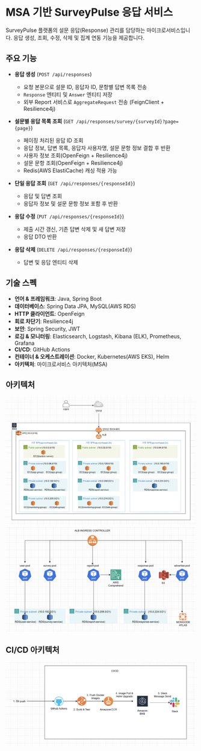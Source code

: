 # MSA 기반 SurveyPulse 응답 서비스

SurveyPulse 플랫폼의 설문 응답(Response) 관리를 담당하는 마이크로서비스입니다. 응답 생성, 조회, 수정, 삭제 및 집계 연동 기능을 제공합니다.

## 주요 기능

- **응답 생성** (`POST /api/responses`)
  - 요청 본문으로 설문 ID, 응답자 ID, 문항별 답변 목록 전송
  - `Response` 엔티티 및 `Answer` 엔티티 저장
  - 외부 Report 서비스로 `AggregateRequest` 전송 (FeignClient + Resilience4j)

- **설문별 응답 목록 조회** (`GET /api/responses/survey/{surveyId}?page={page}`)
  - 페이징 처리된 응답 ID 조회
  - 응답 정보, 답변 목록, 응답자 사용자명, 설문 문항 정보 결합 후 반환
  - 사용자 정보 조회(OpenFeign + Resilience4j)
  - 설문 문항 조회(OpenFeign + Resilience4j)
  - Redis(AWS ElastiCache) 캐싱 적용 가능

- **단일 응답 조회** (`GET /api/responses/{responseId}`)
  - 응답 및 답변 조회
  - 응답자 정보 및 설문 문항 정보 포함 후 반환

- **응답 수정** (`PUT /api/responses/{responseId}`)
  - 제출 시간 갱신, 기존 답변 삭제 및 새 답변 저장
  - 응답 DTO 반환

- **응답 삭제** (`DELETE /api/responses/{responseId}`)
  - 답변 및 응답 엔티티 삭제

## 기술 스펙

- **언어 & 프레임워크**: Java, Spring Boot
- **데이터베이스**: Spring Data JPA, MySQL(AWS RDS)
- **HTTP 클라이언트**: OpenFeign
- **회로 차단기**: Resilience4j
- **보안**: Spring Security, JWT
- **로깅 & 모니터링**: Elasticsearch, Logstash, Kibana (ELK), Prometheus, Grafana
- **CI/CD**: GitHub Actions
- **컨테이너 & 오케스트레이션**: Docker, Kubernetes(AWS EKS), Helm
- **아키텍처**: 마이크로서비스 아키텍처(MSA)

## 아키텍처

![서비스 아키텍처 다이어그램](https://github.com/SurveyPulse/user-service/blob/main/docs/images/aws-architecture.png)
![RDS 아키텍처 다이어그램](https://github.com/SurveyPulse/user-service/blob/main/docs/images/aws-rds-architecture.png)


## CI/CD 아키텍처
![CI/CD 파이프라인 다이어그램](https://github.com/SurveyPulse/user-service/blob/main/docs/images/cicd-architecture.png)
